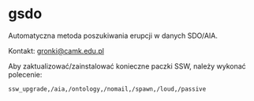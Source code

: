 # gsdo
Automatyczna metoda poszukiwania erupcji w danych SDO/AIA.

Kontakt: gronki@camk.edu.pl

Aby zaktualizować/zainstalować konieczne paczki SSW, należy wykonać polecenie:
```
ssw_upgrade,/aia,/ontology,/nomail,/spawn,/loud,/passive
```
